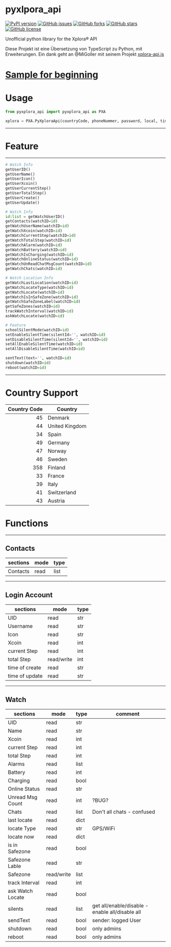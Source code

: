 # pyxlpora_api

[![PyPI version](https://badge.fury.io/py/pyxplora-api.svg)](https://badge.fury.io/py/pyxplora-api)
[![GitHub issues](https://img.shields.io/github/issues/Ludy87/pyxplora_api)](https://github.com/Ludy87/pyxplora_api/issues)
[![GitHub forks](https://img.shields.io/github/forks/Ludy87/pyxplora_api)](https://github.com/Ludy87/pyxplora_api)
[![GitHub stars](https://img.shields.io/github/stars/Ludy87/pyxplora_api)](https://github.com/Ludy87/pyxplora_api)
[![GitHub license](https://img.shields.io/github/license/Ludy87/pyxplora_api)](https://github.com/Ludy87/pyxplora_api/blob/main/LICENSE)

Unofficial python library for the Xplora® API

Diese Projekt ist eine Übersetzung von TypeScript zu Python, mit Erweiterungen.
Ein dank geht an @MiGoller mit seinem Projekt [xplora-api.js](https://github.com/MiGoller/xplora-api.js)


# [Sample for beginning](https://github.com/Ludy87/pyxplora_api/tree/main/sample)

# Usage
```python
from pyxplora_api import pyxplora_api as PXA

xplora = PXA.PyXploraApi(countryCode, phoneNummer, password, local, timeZone)
```

---
# Feature
---

```python
# Watch Info
getUserID()
getUserName()
getUserIcon()
getUserXcoin()
getUserCurrentStep()
getUserTotalStep()
getUserCreate()
getUserUpdate()

# Watch Info
id:list = getWatchUserID()
getContacts(watchID=id)
getWatchUserName(watchID=id)
getWatchXcoin(watchID=id)
getWatchCurrentStep(watchID=id)
getWatchTotalStep(watchID=id)
getWatchAlarm(watchID=id)
getWatchBattery(watchID=id)
getWatchIsCharging(watchID=id)
getWatchOnlineStatus(watchID=id)
getWatchUnReadChatMsgCount(watchID=id)
getWatchChats(watchID=id)

# Watch Location Info
getWatchLastLocation(watchID=id)
getWatchLocateType(watchID=id)
getWatchLocate(watchID=id)
getWatchIsInSafeZone(watchID=id)
getWatchSafeZoneLabel(watchID=id)
getSafeZones(watchID=id)
trackWatchInterval(watchID=id)
askWatchLocate(watchID=id)

# Feature
schoolSilentMode(watchID=id)
setEnableSilentTime(silentId='', watchID=id)
setDisableSilentTime(silentId='', watchID=id)
setAllEnableSilentTime(watchID=id)
setAllDisableSilentTime(watchID=id)

sentText(text='', watchID=id)
shutdown(watchID=id)
reboot(watchID=id)
```

---
# Country Support

| Country Code | Country |
|-------------:|---------|
| 45 | Denmark |
| 44 | United Kingdom |
| 34 | Spain |
| 49 | Germany |
| 47 | Norway |
| 46 | Sweden |
| 358 | Finland |
| 33 | France |
| 39 | Italy |
| 41 | Switzerland |
| 43 | Austria |

# Functions
---

## Contacts

| sections | mode | type |
|----------|------|------|
| Contacts | read | list |

---
## Login Account

| sections | mode | type |
|----------|------|------|
| UID               | read | str |
| Username          | read | str |
| Icon              | read | str |
| Xcoin             | read | int |
| current Step      | read | int |
| total Step        | read/write | int |
| time of create    | read | str |
| time of update    | read | str |

---
## Watch

| sections | mode | type | comment |
|----------|------|------|---------|
| UID               | read | str |
| Name              | read | str |
| Xcoin             | read | int |
| current Step      | read | int |
| total Step        | read | int |
| Alarms            | read | list |
| Battery           | read | int |
| Charging          | read | bool |
| Online Status     | read | str |
| Unread Msg Count  | read | int | ?BUG? |
| Chats             | read | list | Don't all chats - confused |
| last locate       | read | dict |
| locate Type       | read | str | GPS/WiFi |
| locate now        | read | dict |
| is in Safezone    | read | bool |
| Safezone Lable    | read | str |
| Safezone          | read/write | list |
| track Interval    | read | int |
| ask Watch Locate  | read | bool |
| silents           | read | list | get all/enable/disable - enable all/disable all |
| sendText          | read | bool | sender: logged User |
| shutdown          | read | bool | only admins |
| reboot            | read | bool | only admins |